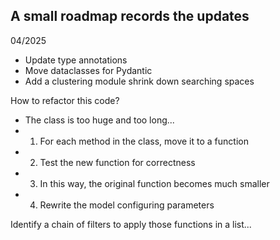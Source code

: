 ## A small roadmap records the updates


04/2025
- Update type annotations
- Move dataclasses for Pydantic
- Add a clustering module shrink down searching spaces



How to refactor this code?
- The class is too huge and too long...
- 1. For each method in the class, move it to a function
- 2. Test the new function for correctness
- 3. In this way, the original function becomes much smaller
- 4. Rewrite the model configuring parameters


Identify a chain of filters to apply those functions in a list...



